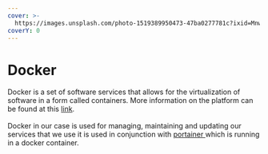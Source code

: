 ```yaml
---
cover: >-
  https://images.unsplash.com/photo-1519389950473-47ba0277781c?ixid=MnwxMjA3fDB8MHxwaG90by1wYWdlfHx8fGVufDB8fHx8&ixlib=rb-1.2.1&auto=format&fit=crop&w=2970&q=80
coverY: 0
---
```


# Docker

Docker is a set of software services that allows for the virtualization of software in a form called containers. More information on the platform can be found at this [link](https://www.docker.com/).\
\
Docker in our case is used for managing, maintaining and updating our services that we use it is used in conjunction with [portainer ](portainer.md)which is running in a docker container.
